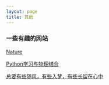 ```yaml
---
layout: page
title: 其他
---
```


### **一些有趣的网站**

[Nature](https://www.nature.com/)

[Python学习与物理结合](http://bugman123.com/Physics/)

[总要有些随风，有些入梦，有些长留在心中](https://weibo.com/1139098205/zmP4iBIDb?type=repost#_rnd1617112858315)